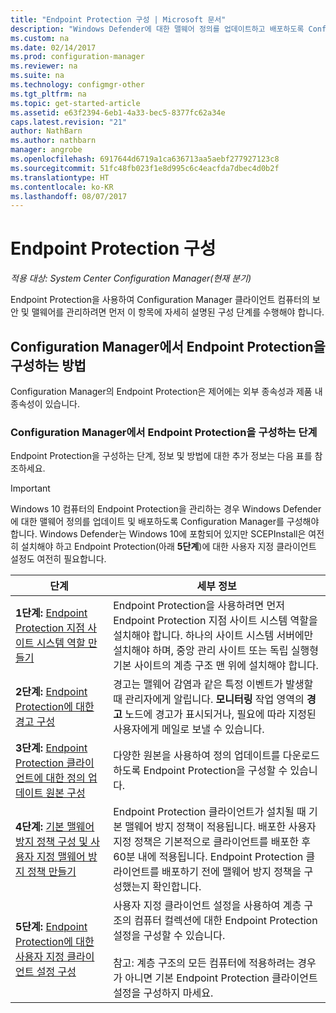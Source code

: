 ```yaml
---
title: "Endpoint Protection 구성 | Microsoft 문서"
description: "Windows Defender에 대한 맬웨어 정의를 업데이트하고 배포하도록 Configuration Manager를 설정하는 방법을 알아봅니다."
ms.custom: na
ms.date: 02/14/2017
ms.prod: configuration-manager
ms.reviewer: na
ms.suite: na
ms.technology: configmgr-other
ms.tgt_pltfrm: na
ms.topic: get-started-article
ms.assetid: e63f2394-6eb1-4a33-bec5-8377fc62a34e
caps.latest.revision: "21"
author: NathBarn
ms.author: nathbarn
manager: angrobe
ms.openlocfilehash: 6917644d6719a1ca636713aa5aebf277927123c8
ms.sourcegitcommit: 51fc48fb023f1e8d995c6c4eacfda7dbec4d0b2f
ms.translationtype: HT
ms.contentlocale: ko-KR
ms.lasthandoff: 08/07/2017
---
```

# <a name="configure-endpoint-protection"></a>Endpoint Protection 구성

*적용 대상: System Center Configuration Manager(현재 분기)*

Endpoint Protection을 사용하여 Configuration Manager 클라이언트 컴퓨터의 보안 및 맬웨어를 관리하려면 먼저 이 항목에 자세히 설명된 구성 단계를 수행해야 합니다.  

## <a name="how-to-configure-endpoint-protection-in-configuration-manager"></a>Configuration Manager에서 Endpoint Protection을 구성하는 방법  
 Configuration Manager의 Endpoint Protection은 제어에는 외부 종속성과 제품 내 종속성이 있습니다.  

### <a name="steps-to-configure-endpoint-protection-in-configuration-manager"></a>Configuration Manager에서 Endpoint Protection을 구성하는 단계  
 Endpoint Protection을 구성하는 단계, 정보 및 방법에 대한 추가 정보는 다음 표를 참조하세요.  

> [!IMPORTANT]  
>  Windows 10 컴퓨터의 Endpoint Protection을 관리하는 경우 Windows Defender에 대한 맬웨어 정의를 업데이트 및 배포하도록 Configuration Manager를 구성해야 합니다. Windows Defender는 Windows 10에 포함되어 있지만 SCEPInstall은 여전히 설치해야 하고 Endpoint Protection(아래 **5단계**)에 대한 사용자 지정 클라이언트 설정도 여전히 필요합니다.  

|단계|세부 정보|  
|-----------|-------------|  
|**1단계:** [Endpoint Protection 지점 사이트 시스템 역할 만들기](endpoint-protection-site-role.md)|Endpoint Protection을 사용하려면 먼저 Endpoint Protection 지점 사이트 시스템 역할을 설치해야 합니다. 하나의 사이트 시스템 서버에만 설치해야 하며, 중앙 관리 사이트 또는 독립 실행형 기본 사이트의 계층 구조 맨 위에 설치해야 합니다. |  
|**2단계:** [Endpoint Protection에 대한 경고 구성](endpoint-configure-alerts.md)|경고는 맬웨어 감염과 같은 특정 이벤트가 발생할 때 관리자에게 알립니다. **모니터링** 작업 영역의 **경고** 노드에 경고가 표시되거나, 필요에 따라 지정된 사용자에게 메일로 보낼 수 있습니다. |  
|**3단계:** [Endpoint Protection 클라이언트에 대한 정의 업데이트 원본 구성](endpoint-definition-updates.md)|다양한 원본을 사용하여 정의 업데이트를 다운로드하도록 Endpoint Protection을 구성할 수 있습니다. |  
|**4단계:** [기본 맬웨어 방지 정책 구성 및 사용자 지정 맬웨어 방지 정책 만들기](endpoint-antimalware-policies.md)|Endpoint Protection 클라이언트가 설치될 때 기본 맬웨어 방지 정책이 적용됩니다. 배포한 사용자 지정 정책은 기본적으로 클라이언트를 배포한 후 60분 내에 적용됩니다. Endpoint Protection 클라이언트를 배포하기 전에 맬웨어 방지 정책을 구성했는지 확인합니다. |  
|**5단계:** [Endpoint Protection에 대한 사용자 지정 클라이언트 설정 구성](endpoint-protection-configure-client.md)|사용자 지정 클라이언트 설정을 사용하여 계층 구조의 컴퓨터 컬렉션에 대한 Endpoint Protection 설정을 구성할 수 있습니다.<br /><br /> 참고: 계층 구조의 모든 컴퓨터에 적용하려는 경우가 아니면 기본 Endpoint Protection 클라이언트 설정을 구성하지 마세요. |  
